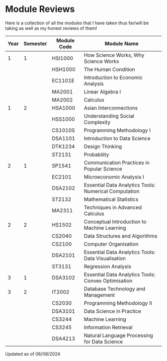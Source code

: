# Module Reviews

Here is a collection of all the modules that I have taken thus far/will be taking as well as my honest reviews of them!

| Year | Semester | Module Code | Module Name                                           |
|------|----------|-------------|-------------------------------------------------------|
| 1    | 1        | HSI1000     | How Science Works, Why Science Works                  |
|      |          | HSH1000     | The Human Condition                                   |
|      |          | EC1101E     | Introduction to Economic Analysis                     |
|      |          | MA2001      | Linear Algebra I                                      |
|      |          | MA2002      | Calculus                                              |
| 1    | 2        | HSA1000     | Asian Interconnections                                |
|      |          | HSS1000     | Understanding Social Complexity                       |
|      |          | CS1010S     | Programming Methodology I                             |
|      |          | DSA1101     | Introduction to Data Science                          |
|      |          | DTK1234     | Design Thinking                                       |
|      |          | ST2131      | Probability                                           |
| 2    | 1        | SP1541      | Communication Practices in Popular Science            |
|      |          | EC2101      | Microeconomic Analysis I                              |
|      |          | DSA2102     | Essential Data Analytics Tools: Numerical Computation |
|      |          | ST2132      | Mathematical Statistics                               |
|      |          | MA2311      | Techniques in Advanced Calculus                       |
| 2    | 2        | HS1502      | Conceptual Introduction to Machine Learning           |
|      |          | CS2040      | Data Structures and Algorithms                        |
|      |          | CS2100      | Computer Organisation                                 |
|      |          | DSA2101     | Essential Data Analytics Tools: Data Visualisation    |
|      |          | ST3131      | Regression Analysis                                   |
| 3    | 1        | DSA3102     | Essential Data Analytics Tools: Convex Optimisation   |
| 3    | 2        | IT2002      | Database Technology and Management                    |
|      |          | CS2030      | Programming Methodology II                            |
|      |          | DSA3101     | Data Science in Practice                              |
|      |          | CS3244      | Machine Learning                                      |
|      |          | CS3245      | Information Retrieval                                 |
|      |          | DSA4213     | Natural Language Processing for Data Science          |

Updated as of 06/08/2024
